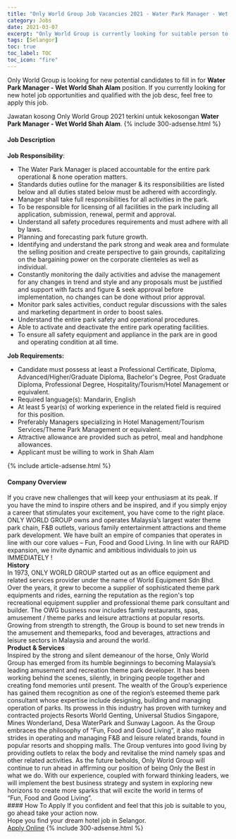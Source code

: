 ```yaml
---
title: "Only World Group Job Vacancies 2021 - Water Park Manager - Wet World Shah Alam" 
category: Jobs 
date: 2021-03-07 
excerpt: "Only World Group is currently looking for suitable person to fill in the Water Park Manager - Wet World Shah Alam which positioned at Selangor" 
tags: [Selangor] 
toc: true 
toc_label: TOC 
toc_icon: "fire" 
--- 
```


<p>Only World Group is looking for new potential candidates to fill in for <b>Water Park Manager - Wet World Shah Alam</b> position. If you currently looking for new hotel job opportunities and qualified with the job desc, feel free to apply this job.
</p>Jawatan kosong Only World Group 2021 terkini untuk kekosongan <b>Water Park Manager - Wet World Shah Alam</b>. 
{% include 300-adsense.html %} 
<div><div><h4>Job Description</h4></div><div><div><span><div><div><strong>Job Responsibility</strong>:</div><ul><li>The Water Park Manager is placed accountable for the entire park operational &amp; none operation matters.</li><li>Standards duties outline for the manager &amp; its responsibilities are listed below and all duties stated below must be adhered with accordingly.</li><li>Manager shall take full responsibilities for all activities in the park.</li><li>To be responsible for licensing of all facilities in the park including all application, submission, renewal, permit and approval.</li><li>Understand all safety procedures requirements and must adhere with all by laws.</li><li>Planning and forecasting park future growth.</li><li>Identifying and understand the park strong and weak area and formulate the selling position and create perspective to gain grounds, capitalizing on the bargaining power on the corporate clienteles as well as individual.</li><li>Constantly monitoring the daily activities and advise the management for any changes in trend and style and any proposals must be justified and support with facts and figure &amp; seek approval before implementation, no changes can be done without prior approval.</li><li>Monitor park sales activities, conduct regular discussions with the sales and marketing department in order to boost sales.</li><li>Understand the entire park safety and operational procedures.</li><li>Able to activate and deactivate the entire park operating facilities.</li><li>To ensure all safety equipment and appliance in the park are in good and operating condition at all time.</li></ul><div><strong>Job Requirements:</strong></div><ul><li>Candidate must possess at least a Professional Certificate, Diploma, Advanced/Higher/Graduate Diploma, Bachelor's Degree, Post Graduate Diploma, Professional Degree, Hospitality/Tourism/Hotel Management or equivalent.</li><li>Required language(s): Mandarin, English</li><li>At least 5 year(s) of working experience in the related field is required for this position.</li><li>Preferably Managers specializing in Hotel Management/Tourism Services/Theme Park Management or equivalent.</li><li>Attractive allowance are provided such as petrol, meal and handphone allowances.</li><li>Applicant must be willing to work in Shah Alam&#160;</li></ul></div></span></div></div></div> 
{% include article-adsense.html %} 
<div><div><h4>Company Overview</h4></div><div><div><span><div><div>
<div>
		If you crave new challenges that will keep your enthusiasm at its peak. If you have the mind to inspire others and be inspired, and if you simply enjoy a career that stimulates your excitement, you have come to the right place. ONLY WORLD GROUP owns and operates Malaysia&#8217;s largest water theme park chain, F&amp;B outlets, various family entertainment attractions and theme park development. We have built an empire of companies that operates in line with our core values &#8211; Fun, Food and Good Living. In line with our RAPID expansion, we invite dynamic and ambitious individuals to join us IMMEDIATELY !</div>
</div>
<div>
<strong>History</strong></div>
<div>
<div>
		In 1973, ONLY WORLD GROUP started out as an office equipment and related services provider under the name of World Equipment Sdn Bhd. Over the years, it grew to become a supplier of sophisticated theme park equipments and rides, earning the reputation as the region's top recreational equipment supplier and professional theme park consultant and builder. The OWG business now includes family restaurants, spas, amusement / theme parks and leisure attractions at popular resorts. Growing from strength to strength, the Group is bound to set new trends in the amusement and themeparks, food and beverages, attractions and leisure sectors in Malaysia and around the world.</div>
</div>
<div>
<strong>Product &amp; Services</strong></div>
<div>
<div>
		Inspired by the strong and silent demeanour of the horse,&#160;Only World Group&#160;has emerged from its humble beginnings to becoming Malaysia&#8217;s leading amusement and recreation theme park developer. It has been working behind the scenes, silently, in bringing people together and creating fond memories until present. The wealth of the Group&#8217;s experience has gained them recognition as one of the region&#8217;s esteemed theme park consultant whose expertise include designing, building and managing operation of parks. Its prowess in this industry has proven with turnkey and contracted projects Resorts World Genting, Universal Studios Singapore, Mines Wonderland, Desa WaterPark and Sunway Lagoon. As the Group embraces the philosophy of &#8220;Fun,&#160;Food&#160;and&#160;Good Living&#8221;, it also make strides in operating and managing F&amp;B and leisure related brands, found in popular resorts and shopping malls. The Group ventures into good living by providing outlets to relax the body and revitalise the mind namely spas and other related activities. As the future beholds,&#160;Only World Group&#160;will continue to run ahead in affirming our position of being Only the Best in what we do. With our experience, coupled with forward thinking leaders, we will implement the best business strategy and system in exploring new horizons to create more sparks that will excite the world in terms of &#8220;Fun,&#160;Food and&#160;Good Living&#8221;.</div>
</div></div></span></div></div></div> 
#### How To Apply 
If you confident and feel that this job is suitable to you, go ahead take your action now. <br/> 
Hope you find your dream hotel job in Selangor. <br/> 
<a href="https://www.jobstreet.com.my/en/job/water-park-manager-wet-world-shah-alam-4488133?jobId=jobstreet-my-job-4488133" class="btn btn--info" target="_blank" rel="nofollow noopenner">Apply Online</a> 
{% include 300-adsense.html %} 